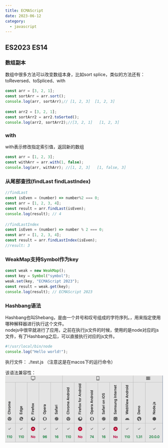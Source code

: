 ```yaml
---
title: ECMAScript
date: 2023-06-12
category:
  - javascript
---
```


<!-- more -->

## ES2023 ES14

### 数组副本

数组中很多方法可以改变数组本身，比如sort splice，类似的方法还有：toReversed、toSpliced、with


```js
const arr = [3, 2, 1];
const sortArr = arr.sort();
console.log(arr, sortArr);// [1, 2, 3]  [1, 2, 3]

const arr2 = [3, 2, 1];
const sortArr2 = arr2.toSorted();
console.log(arr2, sortArr2);//[3, 2, 1]   [1, 2, 3]
```

### with

with表示修改指定索引值，返回新的数组

```js
const arr = [1, 2, 3];
const withArr = arr.with(1, false);
console.log(arr, withArr); //[1, 2, 3]   [1, false, 3]
```

### 从尾部查找(findLast findLastIndex)

```js
//findLast
const isEven = (number) => number%2 === 0;
const arr = [1, 2, 3, 4];
const result = arr.findLast(isEven);
console.log(result); // 4

//findLastIndex
const isEven = (number) => number % 2 === 0;
const arr = [1, 2, 3, 4];
const result = arr.findLastIndex(isEven);
//result: 3
```

### WeakMap支持Symbol作为key

```js
const weak = new WeakMap();
const key = Symbol("symbol");
weak.set(key, "ECMAScript 2023");
const result = weak.get(key);
console.log(result); // ECMAScript 2023
```

### Hashbang语法

Hashbang也叫Shebang，是由一个井号和叹号组成的字符序列。，用来指定使用哪种解释器进行执行这个文件。  
nodejs中很早就进行了应用，之前在执行js文件的时候，使用的是node对应的js文件，有了Hashbang之后，可以直接执行对应的js文件。

```js
#!/usr/local/bin/node
console.log("Hello world!");
```
执行文件： ./test.js  （注意这是在macos下的运行命令）

该语法兼容性：  
![](./img/202306121001.png)





